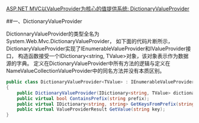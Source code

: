 ﻿[ASP.NET MVC以ValueProvider为核心的值提供系统: DictionaryValueProvider ](http://www.cnblogs.com/artech/archive/2012/05/18/value-provider-02.html)

##一、DictionaryValueProvider<TValue>

DictionnaryValueProvider的类型全名为System.Web.Mvc.DictionaryValueProvider<TValue>，
如下面的代码片断所示，DictionaryValueProvider<TValue>实现了IEnumerableValueProvider和IValueProvider接口，
构造函数接受一个IDictionary<string, TValue>对象，该对象表示作为数据源的字典。
定义在DictionaryValueProvider<TValue>中所有方法的逻辑与定义在NameValueCollectionValueProvider中的同名方法并没有本质区别。

``` C#
public class DictionaryValueProvider<TValue> : IEnumerableValueProvider, IValueProvider
{
    public DictionaryValueProvider(IDictionary<string, TValue> dictionary, CultureInfo culture);
    public virtual bool ContainsPrefix(string prefix);
    public virtual IDictionary<string, string> GetKeysFromPrefix(string prefix);
    public virtual ValueProviderResult GetValue(string key);
}
```